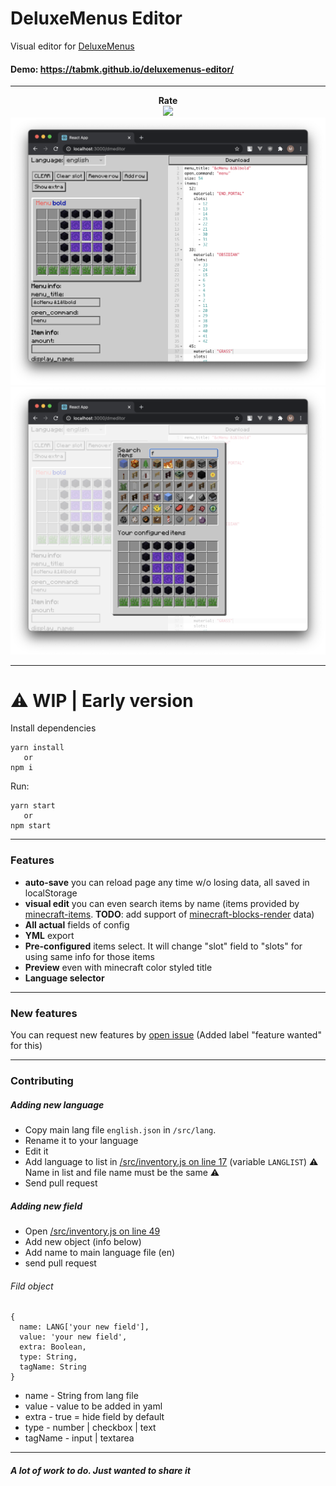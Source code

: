 # DeluxeMenus Editor

Visual editor for [DeluxeMenus](https://wiki.helpch.at/clips-plugins/deluxemenus)

#### Demo: https://tabmk.github.io/deluxemenus-editor/

---
<p align="center">
  <b>Rate</b>
  <br>
  <img src="https://img.shields.io/github/stars/tabmk/deluxemenus-editor?style=social">
  <img src="img/1.png" />
  <img src="img/2.png" />
</p>

---

# ⚠️ WIP | Early version

Install dependencies
```
yarn install
   or
npm i
```

Run:
```
yarn start
   or
npm start
```
---
### Features
- __auto-save__ you can reload page any time w/o losing data, all saved in localStorage
- __visual edit__ you can even search items by name (items provided by [minecraft-items](https://github.com/pandapaul/minecraft-items). __TODO__: add support of [minecraft-blocks-render](https://github.com/TABmk/minecraft-blocks-render) data)
- __All actual__ fields of config
- __YML__ export
- __Pre-configured__ items select. It will change "slot" field to "slots" for using same info for those items
- __Preview__ even with minecraft color styled title
- __Language selector__

---

### New features

You can request new features by [open issue](https://github.com/TABmk/deluxemenus-editor/issues/new) (Added label "feature wanted" for this)

---
### Contributing

##### Adding new language
- Copy main lang file `english.json` in `/src/lang`.
- Rename it to your language
- Edit it
- Add language to list in [/src/inventory.js on line 17](https://github.com/TABmk/deluxemenus-editor/blob/master/src/inventory.js#L17) (variable `LANGLIST`)
⚠️ Name in list and file name must be the same ⚠️
- Send pull request

##### Adding new field
- Open [/src/inventory.js on line 49](https://github.com/TABmk/deluxemenus-editor/blob/master/src/inventory.js#L49)
- Add new object (info below)
- Add name to main language file (en)
- send pull request

###### Fild object
```
{
  name: LANG['your new field'],
  value: 'your new field',
  extra: Boolean,
  type: String,
  tagName: String
}
```
- name - String from lang file
- value - value to be added in yaml
- extra - true = hide field by default
- type - number | checkbox | text
- tagName - input | textarea

---

##### A lot of work to do. Just wanted to share it
